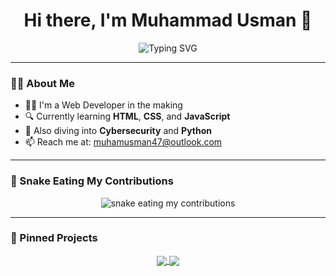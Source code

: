 

<h1 align="center">
  Hi there, I'm Muhammad Usman 👋
</h1>

<p align="center">
  <img src="https://readme-typing-svg.demolab.com?font=Fira+Code&duration=3000&pause=500&center=true&vCenter=true&width=440&lines=I'm+learning+HTML;Now+HTML+%E2%9A%A1goes+off+with+CSS;Then+CSS+%E2%9A%A1goes+off+with+JavaScript;Now+I'm+into+Cybersecurity+%F0%9F%94%92;Also+exploring+Python+%F0%9F%90%8D" alt="Typing SVG" />
</p>

---

### 🙋‍♂️ About Me

- 👨‍💻 I'm a Web Developer in the making
- 🔍 Currently learning **HTML**, **CSS**, and **JavaScript**
- 🌱 Also diving into **Cybersecurity** and **Python**
- 📫 Reach me at: [muhamusman47@outlook.com](mailto:muhamusman47@outlook.com)

---

### 🐍 Snake Eating My Contributions

<p align="center">
  <img src="https://raw.githubusercontent.com/IIIIXI-git/IIIIXI-git/output/github-contribution-grid-snake.svg" alt="snake eating my contributions" />
</p>

---

### 📌 Pinned Projects

<p align="center">
  <a href="https://github.com/IIIIXI-git/login-html-css">
    <img align="center" src="https://github-readme-stats.vercel.app/api/pin/?username=IIIIXI-git&repo=login-html-css&theme=dark" />
  </a>
  <a href="https://github.com/IIIIXI-git/portfolio-website-SMIT--430679-">
    <img align="center" src="https://github-readme-stats.vercel.app/api/pin/?username=IIIIXI-git&repo=portfolio-website-SMIT--430679-&theme=dark" />
  </a>
</p>
